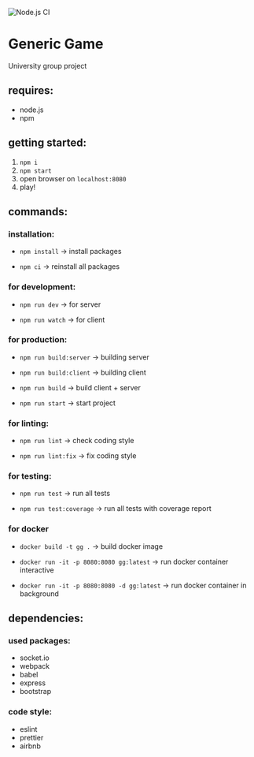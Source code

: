 ![Node.js CI](https://github.com/fkropfhamer/generic_game/workflows/Node.js%20CI/badge.svg)

# Generic Game

University group project

## requires:

- node.js
- npm

## getting started:

1. `npm i`
2. `npm start`
3. open browser on `localhost:8080`
4. play!

## commands:

### installation:

- `npm install`
-> install packages

- `npm ci`
-> reinstall all packages

### for development:

- `npm run dev` 
-> for server 

- `npm run watch`
-> for client 

### for production:

- `npm run build:server`
-> building server

- `npm run build:client`
-> building client

- `npm run build`
-> build client + server

- `npm run start`
-> start project

### for linting:

- `npm run lint`
-> check coding style

- `npm run lint:fix`
-> fix coding style

### for testing:

- `npm run test`
-> run all tests

- `npm run test:coverage`
-> run all tests with coverage report

### for docker

- `docker build -t gg .`
-> build docker image

- `docker run -it -p 8080:8080 gg:latest`
-> run docker container interactive

- `docker run -it -p 8080:8080 -d gg:latest`
-> run docker container in background



## dependencies:

### used packages:   
- socket.io
- webpack
- babel
- express
- bootstrap
            
### code style:
- eslint
- prettier
- airbnb

